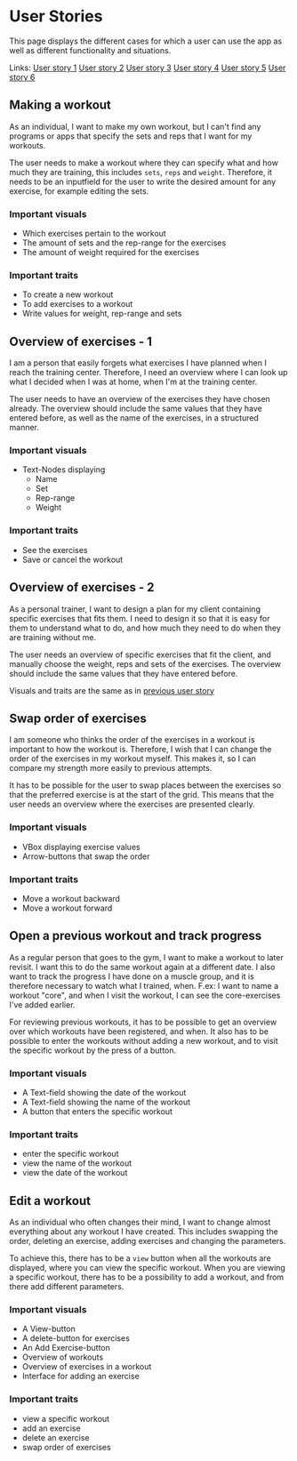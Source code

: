 # User Stories

This page displays the different cases for which a user can use the app as well as different functionality and situations.

Links:
[User story 1](#making-a-workout)
[User story 2](#overview-of-exercises---1)
[User story 3](#overview-of-exercises---2)
[User story 4](#swap-order-of-exercises)
[User story 5](#open-a-previous-workout-and-track-progress)
[User story 6](#edit-a-workout)

## Making a workout

As an individual, I want to make my own workout, but I can't find any programs or apps that specify the sets and reps that I want for my workouts.

The user needs to make a workout where they can specify what and how much they are training, this includes `sets`, `reps` and `weight`.
Therefore, it needs to be an inputfield for the user to write the desired amount for any exercise, for example editing the sets.

### Important visuals

- Which exercises pertain to the workout
- The amount of sets and the rep-range for the exercises
- The amount of weight required for the exercises

### Important traits

- To create a new workout
- To add exercises to a workout
- Write values for weight, rep-range and sets

## Overview of exercises - 1

I am a person that easily forgets what exercises I have planned when I reach the training center.
Therefore, I need an overview where I can look up what I decided when I was at home, when I'm at the training center.

The user needs to have an overview of the exercises they have chosen already.
The overview should include the same values that they have entered before, as well as the name of the exercises, in a structured manner.

### Important visuals

- Text-Nodes displaying
  - Name
  - Set
  - Rep-range
  - Weight

### Important traits

- See the exercises
- Save or cancel the workout

## Overview of exercises - 2

As a personal trainer, I want to design a plan for my client containing specific exercises that fits them. I need to design it so that it is easy for them to understand what to do, and how much they need to do when they are training without me.

The user needs an overview of specific exercises that fit the client, and  manually choose the weight, reps and sets of the exercises.
The overview should include the same values that they have entered before.

Visuals and traits are the same as in [previous user story](#overview-of-exercises---1)

## Swap order of exercises

I am someone who thinks the order of the exercises in a workout is important to how the workout is.
Therefore, I wish that I can change the order of the exercises in my workout myself.
This makes it, so I can compare my strength more easily to previous attempts.

It has to be possible for the user to swap places between the exercises so that the preferred exercise is at the start of the grid.
This means that the user needs an overview where the exercises are presented clearly.

### Important visuals

- VBox displaying exercise values
- Arrow-buttons that swap the order

### Important traits

- Move a workout backward
- Move a workout forward

## Open a previous workout and track progress

As a regular person that goes to the gym, I want to make a workout to later revisit.
I want this to do the same workout again at a different date.
I also want to track the progress I have done on a muscle group,
and it is therefore necessary to watch what I trained, when. F.ex: I want to name a workout "core",
and when I visit the workout, I can see the core-exercises I've added earlier.

For reviewing previous workouts, it has to be possible to get an overview over which workouts have been registered, and when.
It also has to be possible to enter the workouts without adding a new workout, and to visit the specific workout by the press of a button.

### Important visuals

- A Text-field showing the date of the workout
- A Text-field showing the name of the workout
- A button that enters the specific workout

### Important traits

- enter the specific workout
- view the name of the workout
- view the date of the workout

## Edit a workout

As an individual who often changes their mind, I want to change almost everything about any workout I have created.
This includes swapping the order, deleting an exercise, adding exercises and changing the parameters.

To achieve this, there has to be a `view` button when all the workouts are displayed, where you can view the specific workout.
When you are viewing a specific workout, there has to be a possibility to add a workout, and from there add different parameters.

### Important visuals

- A View-button
- A delete-button for exercises
- An Add Exercise-button
- Overview of workouts
- Overview of exercises in a workout
- Interface for adding an exercise
  
### Important traits

- view a specific workout
- add an exercise
- delete an exercise
- swap order of exercises

